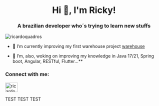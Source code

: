 <h1 align="center">Hi 👋, I'm Ricky!</h1>
<h3 align="center">A brazilian developer who´s trying to learn new stuffs</h3>

<p align="left"> <img src="https://komarev.com/ghpvc/?username=ricardoquadros&label=Profile%20views&color=0e75b6&style=flat" alt="ricardoquadros" /> </p>

- 🔭 I’m currently improving my first warehouse project [warehouse](https://github.com/ricardoquadros/warehouse/)

- 🌱 I’m, also, woking on improving my knowledge in Java 17/21, Spring boot, Angular, RESTful, Flutter...**

<h3 align="left">Connect with me:</h3>
<p align="left">
<a href="https://linkedin.com/in/ricardoquadros" target="blank"><img align="center" src="https://raw.githubusercontent.com/rahuldkjain/github-profile-readme-generator/master/src/images/icons/Social/linked-in-alt.svg" alt="ricardoquadros" height="30" width="40" /></a>
</p>

TEST TEST TEST


<br><br>
